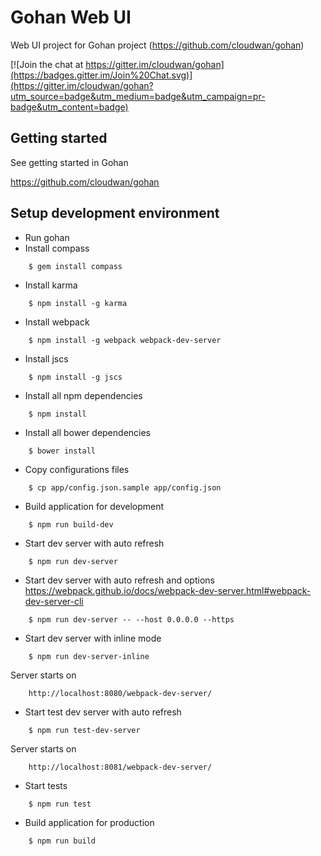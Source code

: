 Gohan Web UI
============

Web UI project for Gohan project
(https://github.com/cloudwan/gohan)

[![Join the chat at https://gitter.im/cloudwan/gohan](https://badges.gitter.im/Join%20Chat.svg)](https://gitter.im/cloudwan/gohan?utm_source=badge&utm_medium=badge&utm_campaign=pr-badge&utm_content=badge)

Getting started
------------------------------------

See getting started in Gohan

https://github.com/cloudwan/gohan

Setup development environment
------------------------------------

- Run gohan
- Install compass
```
    $ gem install compass
```
- Install karma
```
    $ npm install -g karma
```
- Install webpack
```
    $ npm install -g webpack webpack-dev-server
```
- Install jscs
```
    $ npm install -g jscs
```
- Install all npm dependencies
```
    $ npm install
```
- Install all bower dependencies
```
    $ bower install
```
- Copy configurations files
```
    $ cp app/config.json.sample app/config.json
```
- Build application for development
```
    $ npm run build-dev
```
- Start dev server with auto refresh
```
    $ npm run dev-server
```
- Start dev server with auto refresh and options  
<https://webpack.github.io/docs/webpack-dev-server.html#webpack-dev-server-cli>

```
    $ npm run dev-server -- --host 0.0.0.0 --https
```
- Start dev server with inline mode
```
    $ npm run dev-server-inline
```
 Server starts on 
```
    http://localhost:8080/webpack-dev-server/
```
- Start test dev server with auto refresh
```
    $ npm run test-dev-server
```
 Server starts on 
```
    http://localhost:8081/webpack-dev-server/
```
- Start tests
```
    $ npm run test
```
- Build application for production
```
    $ npm run build
```

